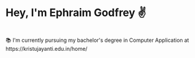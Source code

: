 # Hey, I'm Ephraim Godfrey ✌️
<br>
📚 I'm currently pursuing my bachelor's degree in Computer Application at <website>
<website> https://kristujayanti.edu.in/home/
